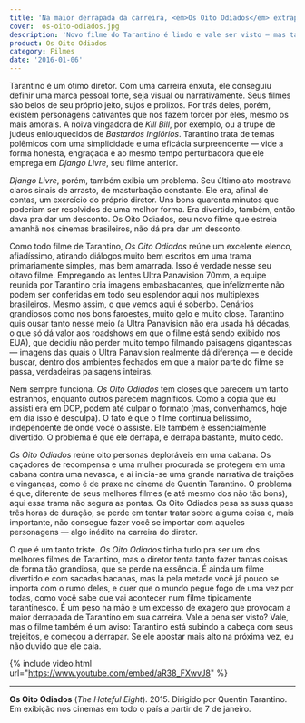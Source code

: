 ```yaml
---
title: 'Na maior derrapada da carreira, <em>Os Oito Odiados</em> extrapola no tarantinesco'
cover:  os-oito-odiados.jpg
description: 'Novo filme do Tarantino é lindo e vale ser visto — mas também é um sinal preocupante que o diretor pode estar perdendo o jeito.'
product: Os Oito Odiados
category: Filmes
date: '2016-01-06'
---
```


Tarantino é um ótimo diretor. Com uma carreira enxuta, ele conseguiu definir uma marca pessoal forte, seja visual ou narrativamente. Seus filmes são belos de seu próprio jeito, sujos e prolixos. Por trás deles, porém, existem personagens cativantes que nos fazem torcer por eles, mesmo os mais amorais. A noiva vingadora de _Kill Bill_, por exemplo, ou a trupe de judeus enlouquecidos de _Bastardos Inglórios_. Tarantino trata de temas polêmicos com uma simplicidade e uma eficácia surpreendente — vide a forma honesta, engraçada e ao mesmo tempo perturbadora que ele emprega em _Django Livre_, seu filme anterior.

_Django Livre_, porém, também exibia um problema. Seu último ato mostrava claros sinais de arrasto, de masturbação constante. Ele era, afinal de contas, um exercício do próprio diretor. Uns bons quarenta minutos que poderiam ser resolvidos de uma melhor forma. Era divertido, também, então dava pra dar um desconto. Os Oito Odiados, seu novo filme que estreia amanhã nos cinemas brasileiros, não dá pra dar um desconto.

Como todo filme de Tarantino, _Os Oito Odiados_ reúne um excelente elenco, afiadíssimo, atirando diálogos muito bem escritos em uma trama primariamente simples, mas bem amarrada. Isso é verdade nesse seu oitavo filme. Empregando as lentes Ultra Panavision 70mm, a equipe reunida por Tarantino cria imagens embasbacantes, que infelizmente não podem ser conferidas em todo seu esplendor aqui nos multiplexes brasileiros. Mesmo assim, o que vemos aqui é soberbo. Cenários grandiosos como nos bons faroestes, muito gelo e muito close. Tarantino quis ousar tanto nesse meio (a Ultra Panavision não era usada há décadas, o que só dá valor aos roadshows em que o filme está sendo exibido nos EUA), que decidiu não perder muito tempo filmando paisagens gigantescas — imagens das quais o Ultra Panavision realmente dá diferença — e decide buscar, dentro dos ambientes fechados em que a maior parte do filme se passa, verdadeiras paisagens inteiras.

Nem sempre funciona. _Os Oito Odiados_ tem closes que parecem um tanto estranhos, enquanto outros parecem magníficos. Como a cópia que eu assisti era em DCP, podem até culpar o formato (mas, convenhamos, hoje em dia isso é desculpa). O fato é que o filme continua belíssimo, independente de onde você o assiste. Ele também é essencialmente divertido. O problema é que ele derrapa, e derrapa bastante, muito cedo.

_Os Oito Odiados_ reúne oito personas deploráveis em uma cabana. Os caçadores de recompensa e uma mulher procurada se protegem em uma cabana contra uma nevasca, e aí inicia-se uma grande narrativa de traições e vinganças, como é de praxe no cinema de Quentin Tarantino. O problema é que, diferente de seus melhores filmes (e até mesmo dos não tão bons), aqui essa trama não segura as pontas. Os Oito Odiados pesa as suas quase três horas de duração, se perde em tentar tratar sobre alguma coisa e, mais importante, não consegue fazer você se importar com aqueles personagens  — algo inédito na carreira do diretor.

O que é um tanto triste. _Os Oito Odiados_ tinha tudo pra ser um dos melhores filmes de Tarantino, mas o diretor tenta tanto fazer tantas coisas de forma tão grandiosa, que se perde na essência. É ainda um filme divertido e com sacadas bacanas, mas lá pela metade você já pouco se importa com o rumo deles, e quer que o mundo pegue fogo de uma vez por todas, como você sabe que vai acontecer num filme tipicamente tarantinesco. É um peso na mão e um excesso de exagero que provocam a maior derrapada de Tarantino em sua carreira. Vale a pena ser visto? Vale, mas o filme também é um aviso: Tarantino está subindo a cabeça com seus trejeitos, e começou a derrapar. Se ele apostar mais alto na próxima vez, eu não duvido que ele caia.

{% include video.html url="https://www.youtube.com/embed/aR38_FXwvJ8" %}

---

**Os Oito Odiados** (_The Hateful Eight_). 2015. Dirigido por Quentin Tarantino. Em exibição nos cinemas em todo o país a partir de 7 de janeiro.
